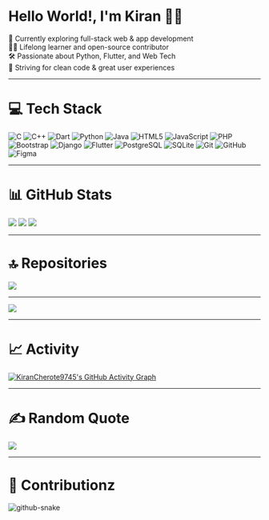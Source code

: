 
# Hello World!, I'm Kiran 👋🏼  
🛜 Currently exploring full-stack web & app development  
👨‍🎓 Lifelong learner and open-source contributor  
🛠️ Passionate about Python, Flutter, and Web Tech  
🎯 Striving for clean code & great user experiences  

---

# 💻 Tech Stack

![C](https://img.shields.io/badge/C-%2300599C.svg?style=for-the-badge&logo=c&logoColor=white)
![C++](https://img.shields.io/badge/C++-%2300599C.svg?style=for-the-badge&logo=c%2B%2B&logoColor=white)
![Dart](https://img.shields.io/badge/Dart-%230175C2.svg?style=for-the-badge&logo=dart&logoColor=white)
![Python](https://img.shields.io/badge/Python-3670A0?style=for-the-badge&logo=python&logoColor=ffdd54)
![Java](https://img.shields.io/badge/Java-%23ED8B00.svg?style=for-the-badge&logo=openjdk&logoColor=white)
![HTML5](https://img.shields.io/badge/HTML5-%23E34F26.svg?style=for-the-badge&logo=html5&logoColor=white)
![JavaScript](https://img.shields.io/badge/JavaScript-%23323330.svg?style=for-the-badge&logo=javascript&logoColor=%23F7DF1E)
![PHP](https://img.shields.io/badge/PHP-%23777BB4.svg?style=for-the-badge&logo=php&logoColor=white)
![Bootstrap](https://img.shields.io/badge/Bootstrap-%238511FA.svg?style=for-the-badge&logo=bootstrap&logoColor=white)
![Django](https://img.shields.io/badge/Django-%23092E20.svg?style=for-the-badge&logo=django&logoColor=white)
![Flutter](https://img.shields.io/badge/Flutter-%2302569B.svg?style=for-the-badge&logo=Flutter&logoColor=white)
![PostgreSQL](https://img.shields.io/badge/PostgreSQL-%23316192.svg?style=for-the-badge&logo=postgresql&logoColor=white)
![SQLite](https://img.shields.io/badge/SQLite-%2307405e.svg?style=for-the-badge&logo=sqlite&logoColor=white)
![Git](https://img.shields.io/badge/Git-%23F05033.svg?style=for-the-badge&logo=git&logoColor=white)
![GitHub](https://img.shields.io/badge/GitHub-%23121011.svg?style=for-the-badge&logo=github&logoColor=white)
![Figma](https://img.shields.io/badge/Figma-%23F24E1E.svg?style=for-the-badge&logo=figma&logoColor=white)

---

# 📊 GitHub Stats

![](https://github-readme-stats.vercel.app/api?username=KiranCherote9745&theme=chartreuse-dark&hide_border=false&include_all_commits=true&count_private=true)
![](https://github-readme-streak-stats.herokuapp.com/?user=KiranCherote9745&theme=chartreuse-dark&hide_border=false)
![](https://github-readme-stats.vercel.app/api/top-langs/?username=KiranCherote9745&theme=chartreuse-dark&hide_border=false&layout=compact)

---

# 🔝 Repositories

![](https://github-contributor-stats.vercel.app/api?username=KiranCherote9745&limit=5&theme=chartreuse-dark&combine_all_yearly_contributions=true)

---

[![](https://visitcount.itsvg.in/api?id=KiranCherote9745&icon=2&color=3)](https://visitcount.itsvg.in)

---
# 📈 Activity

[![KiranCherote9745's GitHub Activity Graph](https://github-readme-activity-graph.cyclic.app/graph?username=KiranCherote9745&bg_color=0d1117&color=7fff00&line=7fff00&point=ffffff&area=true&hide_border=true)](https://github.com/Ashutosh00710/github-readme-activity-graph)

---


# ✍️ Random Quote

![](https://quotes-github-readme.vercel.app/api?type=horizontal&theme=chartreuse-dark)

---



# 🐍 Contributionz 

<picture>
  <source media="(prefers-color-scheme: dark)" srcset="https://raw.githubusercontent.com/KiranCherote9745/KiranCherote9745/output/github-snake-dark.svg" />
  <source media="(prefers-color-scheme: light)" srcset="https://raw.githubusercontent.com/KiranCherote9745/KiranCherote9745/output/github-snake.svg" />
  <img alt="github-snake" src="https://raw.githubusercontent.com/KiranCherote9745/KiranCherote9745/output/github-snake.svg" />
</picture>
